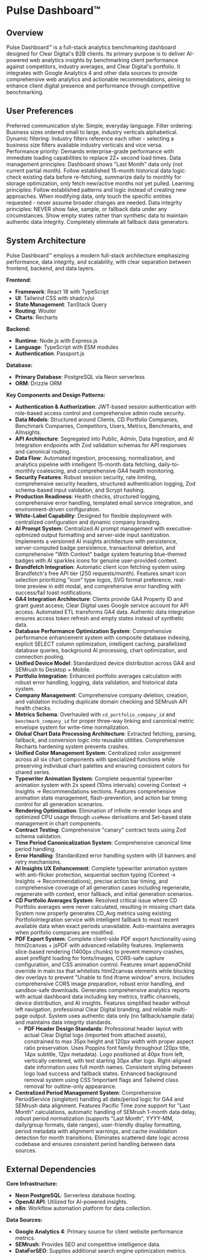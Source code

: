 # Pulse Dashboard™

## Overview
Pulse Dashboard™ is a full-stack analytics benchmarking dashboard designed for Clear Digital's B2B clients. Its primary purpose is to deliver AI-powered web analytics insights by benchmarking client performance against competitors, industry averages, and Clear Digital's portfolio. It integrates with Google Analytics 4 and other data sources to provide comprehensive web analytics and actionable recommendations, aiming to enhance client digital presence and performance through competitive benchmarking.

## User Preferences
Preferred communication style: Simple, everyday language.
Filter ordering: Business sizes ordered small to large, industry verticals alphabetical.
Dynamic filtering: Industry filters reference each other - selecting a business size filters available industry verticals and vice versa.
Performance priority: Demands enterprise-grade performance with immediate loading capabilities to replace 22+ second load times.
Data management principles: Dashboard shows "Last Month" data only (not current partial month). Follow established 15-month historical data logic: check existing data before re-fetching, summarize daily to monthly for storage optimization, only fetch new/active months not yet pulled.
Learning principles: Follow established patterns and logic instead of creating new approaches. When modifying data, only touch the specific entities requested - never assume broader changes are needed.
Data integrity principles: NEVER show fake, sample, or fallback data under any circumstances. Show empty states rather than synthetic data to maintain authentic data integrity. Completely eliminate all fallback data generators.

## System Architecture
Pulse Dashboard™ employs a modern full-stack architecture emphasizing performance, data integrity, and scalability, with clear separation between frontend, backend, and data layers.

**Frontend:**
- **Framework**: React 18 with TypeScript
- **UI**: Tailwind CSS with shadcn/ui
- **State Management**: TanStack Query
- **Routing**: Wouter
- **Charts**: Recharts

**Backend:**
- **Runtime**: Node.js with Express.js
- **Language**: TypeScript with ESM modules
- **Authentication**: Passport.js

**Database:**
- **Primary Database**: PostgreSQL via Neon serverless
- **ORM**: Drizzle ORM

**Key Components and Design Patterns:**
- **Authentication & Authorization**: JWT-based session authentication with role-based access control and comprehensive admin route security.
- **Data Models**: Structured around Clients, CD Portfolio Companies, Benchmark Companies, Competitors, Users, Metrics, Benchmarks, and AIInsights.
- **API Architecture**: Segregated into Public, Admin, Data Ingestion, and AI Integration endpoints with Zod validation schemas for API responses and canonical routing.
- **Data Flow**: Automated ingestion, processing, normalization, and analytics pipeline with intelligent 15-month data fetching, daily-to-monthly coalescing, and comprehensive GA4 health monitoring.
- **Security Features**: Robust session security, rate limiting, comprehensive security headers, structured authentication logging, Zod schema-based input validation, and Scrypt hashing.
- **Production Readiness**: Health checks, structured logging, comprehensive error handling, templated email service integration, and environment-driven configuration.
- **White-Label Capability**: Designed for flexible deployment with centralized configuration and dynamic company branding.
- **AI Prompt System**: Centralized AI prompt management with executive-optimized output formatting and server-side input sanitization. Implements a versioned AI insights architecture with persistence, server-computed badge persistence, transactional deletion, and comprehensive "With Context" badge system featuring blue-themed badges with AI sparkles icons for genuine user-provided context.
- **Brandfetch Integration**: Automatic client icon fetching system using Brandfetch's free API tier (250 requests/month). Features smart icon selection prioritizing "icon" type logos, SVG format preference, real-time preview in edit modal, and comprehensive error handling with success/fail toast notifications.
- **GA4 Integration Architecture**: Clients provide GA4 Property ID and grant guest access; Clear Digital uses Google service account for API access. Automated ETL transforms GA4 data. Authentic data integration ensures access token refresh and empty states instead of synthetic data.
- **Database Performance Optimization System**: Comprehensive performance enhancement system with composite database indexing, explicit SELECT column optimization, intelligent caching, parallelized database queries, background AI processing, chart optimization, and connection pooling.
- **Unified Device Model**: Standardized device distribution across GA4 and SEMrush to Desktop + Mobile.
- **Portfolio Integration**: Enhanced portfolio averages calculation with robust error handling, logging, data validation, and historical data system.
- **Company Management**: Comprehensive company deletion, creation, and validation including duplicate domain checking and SEMrush API health checks.
- **Metrics Schema**: Overhauled with `cd_portfolio_company_id` and `benchmark_company_id` for proper three-way linking and canonical metric envelope system for write-time normalization.
- **Global Chart Data Processing Architecture**: Extracted fetching, parsing, fallback, and conversion logic into reusable utilities. Comprehensive Recharts hardening system prevents crashes.
- **Unified Color Management System**: Centralized color assignment across all six chart components with specialized functions while preserving individual chart palettes and ensuring consistent colors for shared series.
- **Typewriter Animation System**: Complete sequential typewriter animation system with 2x speed (10ms intervals) covering Context → Insights → Recommendations sections. Features comprehensive animation state management, flash-prevention, and action bar timing control for all generation scenarios.
- **Rendering Optimization**: Elimination of infinite re-render loops and optimized CPU usage through `useMemo` derivations and Set-based state management in chart components.
- **Contract Testing**: Comprehensive "canary" contract tests using Zod schema validation.
- **Time Period Canonicalization System**: Comprehensive canonical time period handling.
- **Error Handling**: Standardized error handling system with UI banners and retry mechanisms.
- **AI Insights UX Enhancement**: Complete typewriter animation system with anti-flicker protection, sequential section typing (Context → Insights → Recommendations), precise action bar timing, and comprehensive coverage of all generation cases including regenerate, regenerate with context, error fallback, and initial generation scenarios.
- **CD Portfolio Averages System**: Resolved critical issue where CD Portfolio averages were never calculated, resulting in missing chart data. System now properly generates CD_Avg metrics using existing PortfolioIntegration service with intelligent fallback to most recent available data when exact periods unavailable. Auto-maintains averages when portfolio companies are modified.
- **PDF Export System**: Complete client-side PDF export functionality using html2canvas + jsPDF with advanced reliability features. Implements slice-based rendering (1400px chunks) to prevent memory crashes, asset preflight loading for fonts/images, CORS-safe capture configuration, and CSS animation control. Features smart appendChild override in main.tsx that whitelists html2canvas elements while blocking dev overlays to prevent "Unable to find iframe window" errors. Includes comprehensive CORS image preparation, robust error handling, and sandbox-safe downloads. Generates comprehensive analytics reports with actual dashboard data including key metrics, traffic channels, device distribution, and AI insights. Features simplified header without left navigation, professional Clear Digital branding, and reliable multi-page output. System uses authentic data only (no fallback/sample data) and maintains data integrity standards.
  - **PDF Header Design Standards**: Professional header layout with actual Clear Digital logo (imported from attached assets), constrained to max 35px height and 120px width with proper aspect ratio preservation. Uses Poppins font family throughout (20px title, 14px subtitle, 12px metadata). Logo positioned at 40px from left, vertically centered, with text starting 30px after logo. Right-aligned date information uses full month names. Consistent styling between logo load success and fallback states. Enhanced background removal system using CSS !important flags and Tailwind class removal for outline-only appearance.
- **Centralized Period Management System**: Comprehensive PeriodService (singleton) handling all date/period logic for GA4 and SEMrush data alignment. Features Pacific Time zone support for "Last Month" calculations, automatic handling of SEMrush 1-month data delay, robust period normalization (supports "Last Month", YYYY-MM, daily/group formats, date ranges), user-friendly display formatting, period metadata with alignment warnings, and cache invalidation detection for month transitions. Eliminates scattered date logic across codebase and ensures consistent period handling between data sources.

## External Dependencies
**Core Infrastructure:**
- **Neon PostgreSQL**: Serverless database hosting.
- **OpenAI API**: Utilized for AI-powered insights.
- **n8n**: Workflow automation platform for data collection.

**Data Sources:**
- **Google Analytics 4**: Primary source for client website performance metrics.
- **SEMrush**: Provides SEO and competitive intelligence data.
- **DataForSEO**: Supplies additional search engine optimization metrics.